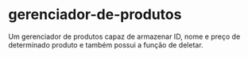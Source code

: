 # gerenciador-de-produtos
Um gerenciador de produtos capaz de armazenar ID, nome e preço de determinado produto e também possui a função de deletar.

